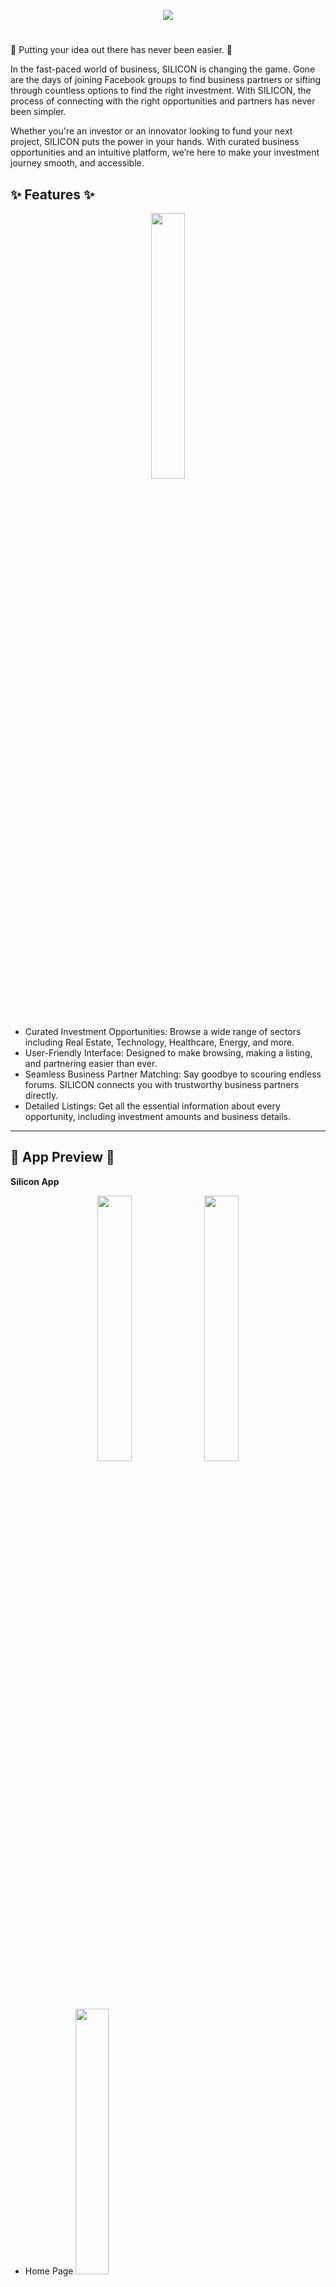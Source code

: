 <p align="center">
   <img src="https://cdn.discordapp.com/attachments/833997901411516466/1316828904295633008/Silicon.png?ex=675c77fc&is=675b267c&hm=d10b8a856b3b417e649101237ee0334980fef2c9ac78da5ba4a92522812338fd&" />
</p>


# 

🚀 Putting your idea out there has never been easier. 🚀


In the fast-paced world of business, SILICON is changing the game. Gone are the days of joining Facebook groups to find business partners or sifting through countless options to find the right investment. With SILICON, the process of connecting with the right opportunities and partners has never been simpler.

Whether you're an investor or an innovator looking to fund your next project, SILICON puts the power in your hands. With curated business opportunities and an intuitive platform, we’re here to make your investment journey smooth, and accessible.




## ✨ Features ✨

<div align="center">
  <img src="https://github.com/John-Yumul/silicon/blob/main/images/Screenshot%202024-12-13%20101414.png" width="33%" />
</div>

- Curated Investment Opportunities: Browse a wide range of sectors including Real Estate, Technology, Healthcare, Energy, and more.
- User-Friendly Interface: Designed to make browsing, making a listing, and partnering easier than ever.
- Seamless Business Partner Matching: Say goodbye to scouring endless forums. SILICON connects you with trustworthy business partners directly.
- Detailed Listings: Get all the essential information about every opportunity, including investment amounts and business details.
---

## 📸 App Preview 📸
**Silicon App**

<div align="center">
  <img src="https://github.com/John-Yumul/silicon/blob/main/images/siliconapp_preview/462645612_1236439937438297_6640185960420339320_n.jpg" width="33%" />
  <img src="https://github.com/John-Yumul/silicon/blob/main/images/siliconapp_preview/465193414_590632693619191_7016131699202039662_n.jpg" width="33%" />
</div>

 - Home Page
   <img src="https://github.com/John-Yumul/silicon/blob/main/images/siliconapp_preview/462650451_1268072087723601_1663598335735685041_n.jpg" width="33%" />

- Add Listings
  <img src="https://github.com/John-Yumul/silicon/blob/main/images/siliconapp_preview/462651605_1126698922303458_751222989469545537_n.jpg" width="33%" />
  
- Listings
  <img src="https://github.com/John-Yumul/silicon/blob/main/images/siliconapp_preview/462640555_951770883518461_4665184568622993777_n.jpg" width="33%" />

- User Profile
  <img src="https://github.com/John-Yumul/silicon/blob/main/images/siliconapp_preview/462644712_945085090840147_2613562551295992097_n.jpg" width="33%" />

- More Information
  <img src="https://github.com/John-Yumul/silicon/blob/main/images/siliconapp_preview/462647714_511712028541391_7810880705984003093_n.jpg" width="33%" />
   
---

## 🛠️ Tech Stack 🛠️

**Flutter and Dart**: For building a smooth mobile experience.

**Firebase**: For backend services including authentication and database

**Cloudinary**: For managing image uploads.

**Java**: The programming language powering the backend connection with firebase

## 📦 Dependencies 📦

This project utilizes the following dependencies:

**Core Dependencies:**

*   `flutter`: For the core Flutter framework.
*   `cloud_firestore: ^5.5.0`: For accessing Firestore NoSQL database.
*   `firebase_core: ^3.8.0`: For initializing Firebase services.
*   `firebase_auth: ^5.3.3`: For user authentication with Firebase.
*   `http: ^1.2.2`: For making HTTP requests used in image upload.
*   `firebase_database: ^11.1.6`: For using the Firebase Realtime Database.
*   `timeago: ^3.7.0`: For displaying time in a human-readable format particularly for listing displys.
*   `intl: ^0.19.0`: Date formatting.
*   `url_launcher: ^6.3.1`: For launching URLs in the device's default browser.
*   `liquid_swipe: ^3.1.0`: For creating cool liquid swipe effects in the onboarding screen.
*   `image_picker: ^0.8.7+4f`: For picking images from the device's gallery.


## ⬇️ Installation ⬇️

To get started with SILICON, follow these steps:

1.  Install Flutter<br>
Follow the official Flutter installation guide for your operating system:  [Flutter Instalation](https://www.linkedin.com/in/jeseryl-mae-comia-430591311)

2. Clone this repo to your local machine

```bash
git clone https://github.com/John-Yumul/silicon
```
3. Install dependencies
Run the following command to install required packages:
```bash
flutter pub get
```
4. Run the app
You’re all set! Run the app on your emulator or connected device:
```bash
flutter run
```
## 🧑‍💻 Meet the Team 🧑‍💻

<table style="width:100%;">
  <tr>
    <th style="width:33%; text-align: center;">
      <img src="https://cdn.discordapp.com/attachments/833997901411516466/1316832816809644032/319518936_555882409300838_9141344270390487779_n.jpg?ex=675c7ba1&is=675b2a21&hm=cfcba9519f38f33e1c8076ad0e60af64e4a7a2eea21d5c771d05b2ddb18b9f4f&" alt="John's Photo" width="150" style="border-radius: 50%;">
      <h3>John Yumul</h3>
      <h4>Lead Developer</h4>
      <p>Fun Fact: [Fun Fact Placeholder - e.g., John can code in his sleep (almost)!]</p>
    </th>
    <th style="width:33%; text-align: center;">
      <img src="https://github.com/John-Yumul/silicon/blob/main/images/7ea7e4c2-9a7b-4660-baeb-f74197cab3ea.jpg" alt="Chustine's Photo" width="150" style="border-radius: 50%;">
      <h3>Chustine Mae Cantal</h3>
      <h4>UI/UX Designer, Frontend Developer</h4>
      <p>Fun Fact: [Fun Fact Placeholder - e.g., Chustine has a collection of over 100 different fonts.]</p>
    </th>
    <th style="width:33%; text-align: center;">
      <img src="https://github.com/John-Yumul/silicon/blob/main/images/439397961_1801082677025548_8517765151235830266_n-removebg-preview.png" alt="Jeseryl's Photo" width="150" style="border-radius: 50%;">
      <h3>Jeseryl Comia</h3>
      <h4>Backend Mastermind. QA Tester</h4>
      <p>Fun Fact: [Fun Fact Placeholder - e.g., Jeseryl can solve a Rubik's cube in under a minute.]</p>
    </th>
  </tr>
</table>

<br>
